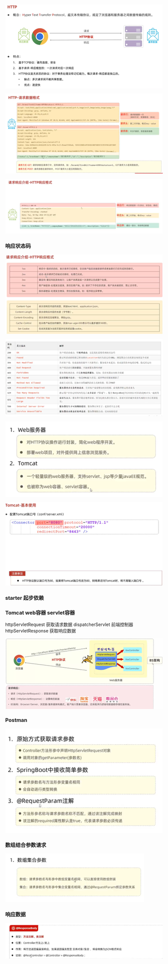 ![img.png](img/img.png)

![img1.png](img/img_1.png)

![img2.png](img/img_2.png)

### 响应状态码

![img3.png](img/img_3.png)

![img4.png](img/img_4.png)

![img5.png](img/img_5.png)

![img6.png](img/img_6.png)

### starter 起步依赖

### Tomcat web容器 servlet容器 
httpServletRequest 获取请求数据
dispatcherServlet 前端控制器
httpServletResponse 获取响应数据

![img7.png](img/img_7.png)

### Postman

![img8.png](img/img_8.png)

### 数组结合参数请求

![img9.png](img/img_9.png)

### 响应数据

![img10.png](img/img_10.png)



